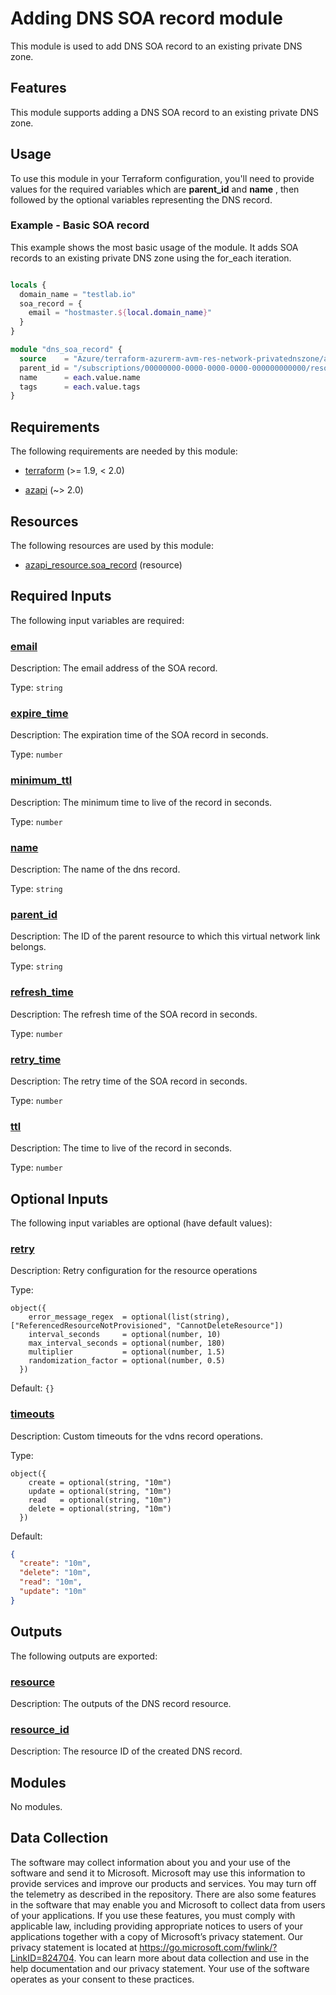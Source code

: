 <!-- BEGIN_TF_DOCS -->
<!-- Code generated by terraform-docs. DO NOT EDIT. -->
# Adding DNS SOA record module

This module is used to add DNS SOA record to an existing private DNS zone.

## Features

This module supports adding a DNS SOA record to an existing private DNS zone.

## Usage

To use this module in your Terraform configuration, you'll need to provide values for the required variables which are **parent\_id** and **name** , then followed by the optional variables representing the DNS record.

### Example - Basic SOA record

This example shows the most basic usage of the module. It adds SOA records to an existing private DNS zone using the for\_each iteration.

```terraform

locals {
  domain_name = "testlab.io"
  soa_record = {
    email = "hostmaster.${local.domain_name}"
  }
}

module "dns_soa_record" {
  source    = "Azure/terraform-azurerm-avm-res-network-privatednszone/azurerm//modules/private_dns_soa_record"
  parent_id = "/subscriptions/00000000-0000-0000-0000-000000000000/resourceGroups/myResourceGroup/providers/Microsoft.Network/privateDnsZones/mydomain.com"
  name      = each.value.name
  tags      = each.value.tags
}

```

<!-- markdownlint-disable MD033 -->
## Requirements

The following requirements are needed by this module:

- <a name="requirement_terraform"></a> [terraform](#requirement\_terraform) (>= 1.9, < 2.0)

- <a name="requirement_azapi"></a> [azapi](#requirement\_azapi) (~> 2.0)

## Resources

The following resources are used by this module:

- [azapi_resource.soa_record](https://registry.terraform.io/providers/Azure/azapi/latest/docs/resources/resource) (resource)

<!-- markdownlint-disable MD013 -->
## Required Inputs

The following input variables are required:

### <a name="input_email"></a> [email](#input\_email)

Description: The email address of the SOA record.

Type: `string`

### <a name="input_expire_time"></a> [expire\_time](#input\_expire\_time)

Description: The expiration time of the SOA record in seconds.

Type: `number`

### <a name="input_minimum_ttl"></a> [minimum\_ttl](#input\_minimum\_ttl)

Description: The minimum time to live of the record in seconds.

Type: `number`

### <a name="input_name"></a> [name](#input\_name)

Description: The name of the dns record.

Type: `string`

### <a name="input_parent_id"></a> [parent\_id](#input\_parent\_id)

Description: The ID of the parent resource to which this virtual network link belongs.

Type: `string`

### <a name="input_refresh_time"></a> [refresh\_time](#input\_refresh\_time)

Description: The refresh time of the SOA record in seconds.

Type: `number`

### <a name="input_retry_time"></a> [retry\_time](#input\_retry\_time)

Description: The retry time of the SOA record in seconds.

Type: `number`

### <a name="input_ttl"></a> [ttl](#input\_ttl)

Description: The time to live of the record in seconds.

Type: `number`

## Optional Inputs

The following input variables are optional (have default values):

### <a name="input_retry"></a> [retry](#input\_retry)

Description: Retry configuration for the resource operations

Type:

```hcl
object({
    error_message_regex  = optional(list(string), ["ReferencedResourceNotProvisioned", "CannotDeleteResource"])
    interval_seconds     = optional(number, 10)
    max_interval_seconds = optional(number, 180)
    multiplier           = optional(number, 1.5)
    randomization_factor = optional(number, 0.5)
  })
```

Default: `{}`

### <a name="input_timeouts"></a> [timeouts](#input\_timeouts)

Description: Custom timeouts for the vdns record operations.

Type:

```hcl
object({
    create = optional(string, "10m")
    update = optional(string, "10m")
    read   = optional(string, "10m")
    delete = optional(string, "10m")
  })
```

Default:

```json
{
  "create": "10m",
  "delete": "10m",
  "read": "10m",
  "update": "10m"
}
```

## Outputs

The following outputs are exported:

### <a name="output_resource"></a> [resource](#output\_resource)

Description: The outputs of the DNS record resource.

### <a name="output_resource_id"></a> [resource\_id](#output\_resource\_id)

Description: The resource ID of the created DNS record.

## Modules

No modules.

<!-- markdownlint-disable-next-line MD041 -->
## Data Collection

The software may collect information about you and your use of the software and send it to Microsoft. Microsoft may use this information to provide services and improve our products and services. You may turn off the telemetry as described in the repository. There are also some features in the software that may enable you and Microsoft to collect data from users of your applications. If you use these features, you must comply with applicable law, including providing appropriate notices to users of your applications together with a copy of Microsoft’s privacy statement. Our privacy statement is located at <https://go.microsoft.com/fwlink/?LinkID=824704>. You can learn more about data collection and use in the help documentation and our privacy statement. Your use of the software operates as your consent to these practices.
<!-- END_TF_DOCS -->